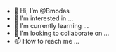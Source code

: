 - 👋 Hi, I’m @Bmodas
- 👀 I’m interested in ...
- 🌱 I’m currently learning ...
- 💞️ I’m looking to collaborate on ...
- 📫 How to reach me ...

<!---
Bmodas/Bmodas is a ✨ special ✨ repository because its `README.md` (this file) appears on your GitHub profile.
You can click the Preview link to take a look at your changes.
--->
